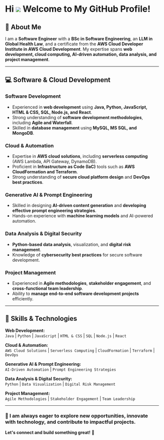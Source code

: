 # Hi ![](https://user-images.githubusercontent.com/18350557/176309783-0785949b-9127-417c-8b55-ab5a4333674e.gif) Welcome to My GitHub Profile!  

## 📌 About Me  

I am a **Software Engineer** with a **BSc in Software Engineering**, an **LLM in Global Health Law**, and a certificate from the **AWS Cloud Developer Institute in AWS Cloud Development**. My expertise spans **web development, cloud computing, AI-driven automation, data analysis, and project management**.  

---

## 💻 **Software & Cloud Development**  

### **Software Development**  
- Experienced in **web development** using **Java, Python, JavaScript, HTML & CSS, SQL, Node.js, and React**.  
- Strong understanding of **software development methodologies**, including **Agile and Waterfall**.  
- Skilled in **database management** using **MySQL, MS SQL, and MongoDB**.  

### **Cloud & Automation**  
- Expertise in **AWS cloud solutions**, including **serverless computing** (AWS Lambda, API Gateway, DynamoDB).  
- Proficient in **Infrastructure as Code (IaC)** tools such as **AWS CloudFormation and Terraform**.  
- Strong understanding of **secure cloud platform design** and **DevOps best practices**.  

### **Generative AI & Prompt Engineering**  
- Skilled in designing **AI-driven content generation** and **developing effective prompt engineering strategies**.  
- Hands-on experience with **machine learning models** and AI-powered automation.  

### **Data Analysis & Digital Security**  
- **Python-based data analysis**, visualization, and **digital risk management**.  
- Knowledge of **cybersecurity best practices** for secure software development.  

### **Project Management**  
- Experienced in **Agile methodologies**, **stakeholder engagement**, and **cross-functional team leadership**.  
- Ability to **manage end-to-end software development projects** efficiently.  

---

## 🚀 **Skills & Technologies**  

**Web Development:**  
`Java` | `Python` | `JavaScript` | `HTML & CSS` | `SQL` | `Node.js` | `React`  

**Cloud & Automation:**  
`AWS Cloud Solutions` | `Serverless Computing` | `CloudFormation` | `Terraform` | `DevOps`  

**Generative AI & Prompt Engineering:**  
`AI-Driven Automation` | `Prompt Engineering Strategies`  

**Data Analysis & Digital Security:**  
`Python` | `Data Visualization` | `Digital Risk Management`  

**Project Management:**  
`Agile Methodologies` | `Stakeholder Engagement` | `Team Leadership`  

---

### 🎯 I am always eager to explore new opportunities, innovate with technology, and contribute to impactful projects.  
**Let's connect and build something great!** 🚀  
